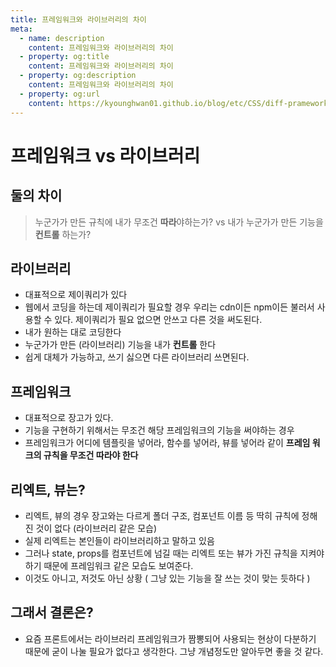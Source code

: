 ```yaml
---
title: 프레임워크와 라이브러리의 차이
meta:
  - name: description
    content: 프레임워크와 라이브러리의 차이
  - property: og:title
    content: 프레임워크와 라이브러리의 차이
  - property: og:description
    content: 프레임워크와 라이브러리의 차이
  - property: og:url
    content: https://kyounghwan01.github.io/blog/etc/CSS/diff-pramework-library/
---
```


# 프레임워크 vs 라이브러리

## 둘의 차이

> 누군가가 만든 규칙에 내가 무조건 **따라**야하는가? vs 내가 누군가가 만든 기능을 **컨트롤** 하는가?

## 라이브러리

- 대표적으로 제이쿼리가 있다
- 웹에서 코딩을 하는데 제이쿼리가 필요할 경우 우리는 cdn이든 npm이든 불러서 사용할 수 있다. 제이쿼리가 필요 없으면 안쓰고 다른 것을 써도된다.
- 내가 원하는 대로 코딩한다
- 누군가가 만든 (라이브러리) 기능을 내가 **컨트롤** 한다
- 쉽게 대체가 가능하고, 쓰기 싫으면 다른 라이브러리 쓰면된다.

## 프레임워크

- 대표적으로 장고가 있다.
- 기능을 구현하기 위해서는 무조건 해당 프레임워크의 기능을 써야하는 경우
- 프레임워크가 어디에 템플릿을 넣어라, 함수를 넣어라, 뷰를 넣어라 같이 **프레임 워크의 규칙을 무조건 따라야 한다**

## 리엑트, 뷰는?

- 리엑트, 뷰의 경우 장고와는 다르게 폴더 구조, 컴포넌트 이름 등 딱히 규칙에 정해진 것이 없다 (라이브러리 같은 모습)
- 실제 리엑트는 본인들이 라이브러리하고 말하고 있음
- 그러나 state, props를 컴포넌트에 넘길 때는 리엑트 또는 뷰가 가진 규칙을 지켜야하기 때문에 프레임워크 같은 모습도 보여준다.
- 이것도 아니고, 저것도 아닌 상황 ( 그냥 있는 기능을 잘 쓰는 것이 맞는 듯하다 )

## 그래서 결론은?

- 요즘 프론트에서는 라이브러리 프레임워크가 짬뽕되어 사용되는 현상이 다분하기 때문에 굳이 나눌 필요가 없다고 생각한다. 그냥 개념정도만 알아두면 좋을 것 같다.

<TagLinks />

<Comment />
